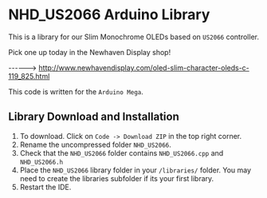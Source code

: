 # NHD_US2066 Arduino Library

This is a library for our Slim Monochrome OLEDs based on `US2066` controller.
 
 Pick one up today in the Newhaven Display shop!
 
 ------> http://www.newhavendisplay.com/oled-slim-character-oleds-c-119_825.html
 
This code is written for the `Arduino Mega`.

## Library Download and Installation
1. To download. Click on `Code -> Download ZIP` in the top right corner.
2. Rename the uncompressed folder `NHD_US2066`. 
3. Check that the `NHD_US2066` folder contains `NHD_US2066.cpp` and `NHD_US2066.h`
4. Place the `NHD_US2066` library folder in your `/libraries/` folder. You may need to create the libraries subfolder if its your first library. 
5. Restart the IDE.
